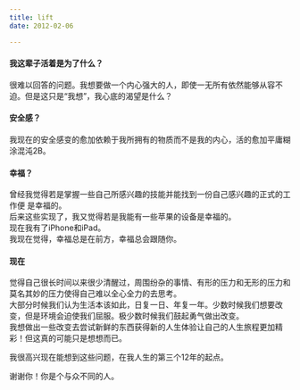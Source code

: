```yaml
---
title: lift  
date: 2012-02-06

---
```


#### 我这辈子活着是为了什么？  
很难以回答的问题。我想要做一个内心强大的人，即使一无所有依然能够从容不迫。但是这只是“我想”，我心底的渴望是什么？

#### 安全感？
我现在的安全感变的愈加依赖于我所拥有的物质而不是我的内心，活的愈加平庸糊涂混沌2B。

#### 幸福？
曾经我觉得若是掌握一些自己所感兴趣的技能并能找到一份自己感兴趣的正式的工作便
是幸福的。  
后来这些实现了，我又觉得若是我能有一些苹果的设备是幸福的。  
现在我有了iPhone和iPad。  
我现在觉得，幸福总是在前方，幸福总会跟随你。

#### 现在
觉得自己很长时间以来很少清醒过，周围纷杂的事情、有形的压力和无形的压力和莫名其妙的压力使得自己难以全心全力的去思考。  
大部分时候我们认为生活本该如此，日复一日、年复一年。少数时候我们想要改变，但是环境会迫使我们屈服。极少数时候我们鼓起勇气做出改变。  
我想做出一些改变去尝试新鲜的东西获得新的人生体验让自己的人生旅程更加精彩！但这真的可能只是想想而已。

我很高兴现在能想到这些问题，在我人生的第三个12年的起点。  

谢谢你！你是个与众不同的人。
